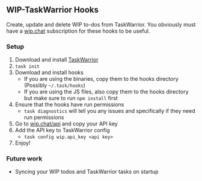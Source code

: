 ## WIP-TaskWarrior Hooks

Create, update and delete WIP to-dos from TaskWarrior. You obviously must have a [wip.chat](wip.chat) subscription for these hooks to be useful.

### Setup
1. Download and install [TaskWarrior](https://taskwarrior.org/download/)
2. `task init`
3. Download and install hooks
	- If you are using the binaries, copy them to the hooks directory (Possibly `~/.task/hooks`)
	- If you are using the JS files, also copy them to the hooks directory but make sure to run `npm install` first
4. Ensure that the hooks have run permissions
	- `task diagnostics` will tell you any issues and specifically if they need run permissions
5. Go to [wip.chat/api](wip.chat/api) and copy your API key
6.  Add the API key to TaskWarrior config
	- `task config wip.api_key <api key>`
7. Enjoy!

### Future work
- Syncing your WIP todos and TaskWarrior tasks on startup